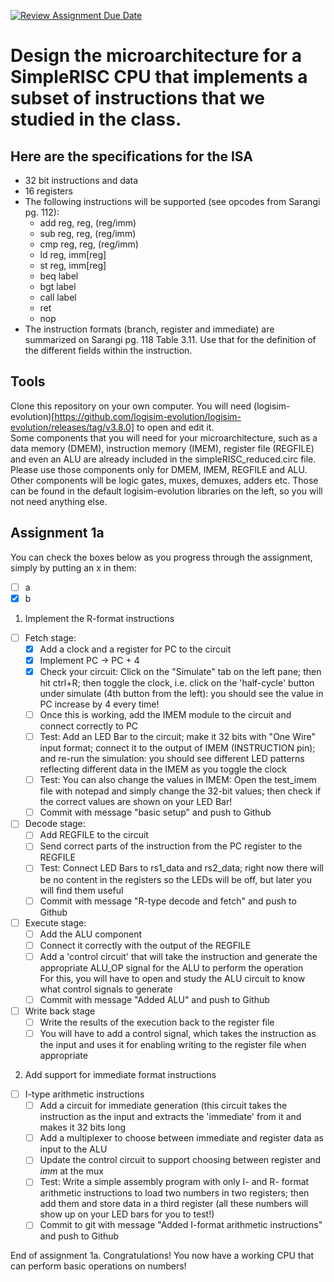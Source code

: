 [![Review Assignment Due Date](https://classroom.github.com/assets/deadline-readme-button-24ddc0f5d75046c5622901739e7c5dd533143b0c8e959d652212380cedb1ea36.svg)](https://classroom.github.com/a/DOOroL-l)
# Design the microarchitecture for a SimpleRISC CPU that implements a subset of instructions that we studied in the class.

## Here are the specifications for the ISA

- 32 bit instructions and data
- 16 registers
- The following instructions will be supported (see opcodes from Sarangi pg. 112):
  - add reg, reg, (reg/imm)
  - sub reg, reg, (reg/imm)
  - cmp reg, reg, (reg/imm)
  - ld reg, imm[reg]
  - st reg, imm[reg]
  - beq label
  - bgt label
  - call label
  - ret
  - nop
- The instruction formats (branch, register and immediate) are summarized on Sarangi pg. 118 Table 3.11. Use that for the definition of the different fields within the instruction.

## Tools

Clone this repository on your own computer. You will need (logisim-evolution)[https://github.com/logisim-evolution/logisim-evolution/releases/tag/v3.8.0] to open and edit it.  
Some components that you will need for your microarchitecture, such as a data memory (DMEM), instruction memory (IMEM), register file (REGFILE) and even an ALU are already included in the simpleRISC_reduced.circ file. Please use those components only for DMEM, IMEM, REGFILE and ALU.  
Other components will be logic gates, muxes, demuxes, adders etc. Those can be found in the default logisim-evolution libraries on the left, so you will not need anything else.

## Assignment 1a

You can check the boxes below as you progress through the assignment, simply by putting an x in them:
- [ ] a
- [x] b

1. Implement the R-format instructions
- [ ] Fetch stage:
  - [x] Add a clock and a register for PC to the circuit
  - [x] Implement PC -> PC + 4
  - [x] Check your circuit: Click on the "Simulate" tab on the left pane; then hit ctrl+R; then toggle the clock, i.e. click on the 'half-cycle' button under simulate (4th button from the left): you should see the value in PC increase by 4 every time!
  - [ ] Once this is working, add the IMEM module to the circuit and connect correctly to PC
  - [ ] Test: Add an LED Bar to the circuit; make it 32 bits with "One Wire" input format; connect it to the output of IMEM (INSTRUCTION pin); and re-run the simulation: you should see different LED patterns reflecting different data in the IMEM as you toggle the clock
  - [ ] Test: You can also change the values in IMEM: Open the test_imem file with notepad and simply change the 32-bit values; then check if the correct values are shown on your LED Bar!
  - [ ] Commit with message "basic setup" and push to Github
- [ ] Decode stage:
  - [ ] Add REGFILE to the circuit
  - [ ] Send correct parts of the instruction from the PC register to the REGFILE
  - [ ] Test: Connect LED Bars to rs1_data and rs2_data; right now there will be no content in the registers so the LEDs will be off, but later you will find them useful
  - [ ] Commit with message "R-type decode and fetch" and push to Github
- [ ] Execute stage:
  - [ ] Add the ALU component
  - [ ] Connect it correctly with the output of the REGFILE
  - [ ] Add a 'control circuit' that will take the instruction and generate the appropriate ALU_OP signal for the ALU to perform the operation  
        For this, you will have to open and study the ALU circuit to know what control signals to generate
  - [ ] Commit with message "Added ALU" and push to Github
- [ ] Write back stage
  - [ ] Write the results of the execution back to the register file
  - [ ] You will have to add a control signal, which takes the instruction as the input and uses it for enabling writing to the register file when appropriate
2. Add support for immediate format instructions
- [ ] I-type arithmetic instructions
  - [ ] Add a circuit for immediate generation (this circuit takes the instruction as the input and extracts the 'immediate' from it and makes it 32 bits long
  - [ ] Add a multiplexer to choose between immediate and register data as input to the ALU
  - [ ] Update the control circuit to support choosing between register and _imm_ at the mux
  - [ ] Test: Write a simple assembly program with only I- and R- format arithmetic instructions to load two numbers in two registers; then add them and store data in a third register (all these numbers will show up on your LED bars for you to test!)
  - [ ] Commit to git with message "Added I-format arithmetic instructions" and push to Github

End of assignment 1a. Congratulations! You now have a working CPU that can perform basic operations on numbers!
